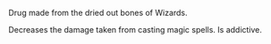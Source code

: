 Drug made from the dried out bones of Wizards.

Decreases the damage taken from casting magic spells. Is addictive.